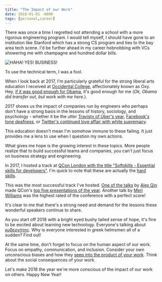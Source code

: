 ```yaml
---
title: "The Impact of our Work"
date: 2018-01-01 -0800
tags: [personal,career]
---
```


There was once a time I regretted not attending a school with a more rigorous engineering program. I would tell myself, I should have gone to an institution like Stanford which has a strong CS program and ties to the bay area tech scene. I'd be further ahead in my career hobnobbing with VCs showering me with champagne and hundred dollar bills.

![HAHA! YES! BUSINESS!](https://user-images.githubusercontent.com/19977/34470329-01e954f4-eee4-11e7-9c3b-acea657e464f.png)

To use the technical term, I was a fool.

When I look back at 2017, I'm particularly grateful for the strong liberal arts education I received at [Occidental College](https://oxy.edu), affectionately known as Oxy. Hey, [if it was good enough for Obama](https://obamascholars.oxy.edu/obama-oxy), it's good enough for me (_Ok, Obama did transfer out, but work with me here._).

2017 shows us the impact of companies run by engineers who perhaps don't have a strong basis in the lessons of history, sociology, and psychology - whether it be the utter [Travisty of Uber's year](https://thenextweb.com/tech/2017/12/28/ubers-terrible-horrible-no-good-bad-year/), [Facebook's tone deafness](http://www.chicagotribune.com/news/nationworld/ct-facebook-puerto-rico-20171011-story.html), or [Twitter's continued love affair with white supremacy](https://www.damemagazine.com/2017/10/19/twitter-and-white-supremacy-love-story/).

This education doesn't mean I'm somehow immune to these failing. It just provides me a lens to use when I question my own actions.

What gives me hope is the growing interest in these topics. More people realize that to build successful teams and companies, you can't just focus on business strategy and engineering.

In 2017, I hosted a track at [QCon London with the title "Softskills - Essential skills for developers"](https://qconlondon.com/london-2017/london-2017/track/softskills-essential-skills-developers.html). I'm quick to note that these are actually the [hard skills](https://haacked.com/archive/2016/10/12/the-hard-skills/).

This was the most successful track I've hosted. [One of the talks](https://qconlondon.com/london-2017/london-2017/track/softskills-essential-skills-developers.html) by [Alex Qin](http://alexq.in/) made QCon's [top five presentations of the year](https://twitter.com/InfoQ/status/946473343254974467). Another talk by [Meri Williams](http://blog.geekmanager.co.uk/) was the highest rated of the conference with a perfect score!

It's clear to me that there's a strong need and demand for the lessons these wonderful speakers continue to share.

As you start off 2018 with a bright eyed bushy tailed sense of hope, it's fine to be excited about learning new technology. Everyone's talking about [κυβερνήτης](https://kubernetes.io/). Why is everyone interested in greek helmsmen all of a sudden? Find out!

At the same time, don't forget to focus on the human aspect of our work. Focus on empathy, communication, and inclusion. Consider your own unconscious biases and how they [seep into the product of your work](https://www.youtube.com/watch?v=DrybkPOPZUQ). Think about the social consequences of your work.

Let's make 2018 the year we're more conscious of the impact of our work on others. Happy New Year!
